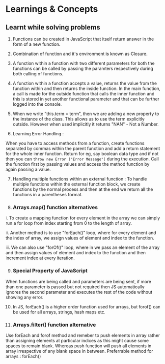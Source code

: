 # Learnings & Concepts 
## Learnt while solving problems

1. Functions can be created in JavaScript that itself return answer in the form of a new function. 

2. Combination of function and it's environment is known as Closure.

3. A function within a function with two different parameters for both the functions can be called by passing the paramters respectively during both calling of functions.

4. A function within a function accepts a value, returns the value from the function within and then returns the inside function. In the main function, a call is made for the outside function that calls the inner function and this is stored in yet another functional parameter and that can be further logged into the console.

5. When we write "this.term = term", then we are adding a new property to the instance of the class. This allows us to use the term explicitly outside. However when used implicitly it returns "NAN" - Not a Number.

6. Learning Error Handling : 

When you have to access methods from a function, create functions separated by commas within the parent function and add a return statement for the whole inner function. Return for eg, say boolean data type and if not then you can `throw new Error ("Error Message")` during the execution. Call the function first by passing values and access the method function by again passing a value.

7. Handling multiple functions within an external function : To handle multiple functions within the external function block, we create functions by the normal process and then at the end we return all the functions in a parentheses format. 

8. ### Arrays.map() function alternatives

i. To create a mapping function for every element in the array we can simply run a for loop from index starting from 0 to the length of array.

ii. Another method is to use "forEach()" loop, where for every element and the index of array, we assign values of element and index to the function. 

iii. We can also use "forOf()" loop, where in we pass an element of the array and then assign values of element and index to the function and then increment index at every iteration. 

9. ### Special Property of JavaScript
When functions are being called and parameters are being sent, if more than one parameter is passed but not required then JS automatically ignores the second parameter and executes the rest of the code without showing any error.

10. In JS, forEach() is a higher order function used for arrays, but forof() can be used for all arrays, strings, hash maps etc. 

11. ### Arrays.filter() function alternative

Use forEach and forof method and remeber to push elements in array rather than assigning elements at particular indices as this might cause some spaces to remain blank. Whereas push function will push all elements in array irrespective of any blank space in between. Preferrable method for arrays : forEach()

